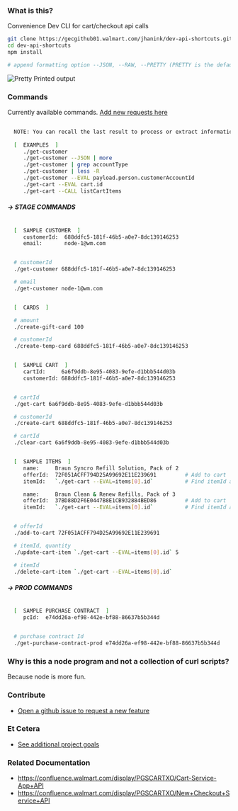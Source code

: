 ### What is this?

Convenience Dev CLI for cart/checkout api calls

```sh
git clone https://gecgithub01.walmart.com/jhanink/dev-api-shortcuts.git
cd dev-api-shortcuts
npm install
```
```sh
# append formatting option --JSON, --RAW, --PRETTY (PRETTY is the default)
```

![Pretty Printed output](https://gecgithub01.walmart.com/jhanink/dev-api-shortcuts/blob/master/assets/api-shortcuts-jh1.png?raw=true)


### Commands

Currently available commands. [Add new requests here](https://gecgithub01.walmart.com/jhanink/dev-api-shortcuts/issues)

```sh
  
  NOTE: You can recall the last result to process or extract information
 
  [  EXAMPLES  ]
     ./get-customer
     ./get-customer --JSON | more
     ./get-customer | grep accountType
     ./get-customer | less -R
     ./get-customer --EVAL payload.person.customerAccountId
     ./get-cart --EVAL cart.id
     ./get-cart --CALL listCartItems
  ```

##### → STAGE COMMANDS

```sh

  [  SAMPLE CUSTOMER  ]
     customerId:  688ddfc5-181f-46b5-a0e7-8dc139146253
     email:       node-1@wm.com


  # customerId
  ./get-customer 688ddfc5-181f-46b5-a0e7-8dc139146253

  # email
  ./get-customer node-1@wm.com
```

```sh

  [  CARDS  ]

  # amount
  ./create-gift-card 100

  # customerId
  ./create-temp-card 688ddfc5-181f-46b5-a0e7-8dc139146253
```

```sh

  [  SAMPLE CART  ]
     cartId:     6a6f9ddb-8e95-4083-9efe-d1bbb544d03b
     customerId: 688ddfc5-181f-46b5-a0e7-8dc139146253


  # cartId
  ./get-cart 6a6f9ddb-8e95-4083-9efe-d1bbb544d03b

  # customerId
  ./create-cart 688ddfc5-181f-46b5-a0e7-8dc139146253

  # cartId
  ./clear-cart 6a6f9ddb-8e95-4083-9efe-d1bbb544d03b
```

```sh

  [  SAMPLE ITEMS  ]
     name:     Braun Syncro Refill Solution, Pack of 2
     offerId:  72F051ACFF794D25A99692E11E239691         # Add to cart
     itemId:   `./get-cart --EVAL=items[0].id`          # Find itemId after adding to cart

     name:     Braun Clean & Renew Refills, Pack of 3
     offerId:  37BD88D2F6E0447B8E1CB932884BED86         # Add to cart
     itemId:   `./get-cart --EVAL=items[0].id`          # Find itemId after adding to cart


  # offerId
  ./add-to-cart 72F051ACFF794D25A99692E11E239691

  # itemId, quantity
  ./update-cart-item `./get-cart --EVAL=items[0].id` 5

  # itemId
  ./delete-cart-item `./get-cart --EVAL=items[0].id`

```

##### → PROD COMMANDS

```sh

  [  SAMPLE PURCHASE CONTRACT  ]
     pcId:  e74dd26a-ef98-442e-bf88-86637b5b344d


  # purchase contract Id 
  ./get-purchase-contract-prod e74dd26a-ef98-442e-bf88-86637b5b344d
```



### Why is this a node program and not a collection of curl scripts?

Because node is more fun.



### Contribute

* [Open a github issue to request a new feature](https://gecgithub01.walmart.com/jhanink/dev-api-shortcuts/issues)



### Et Cetera

* [See additional project goals](project-goals.md)


### Related Documentation

* https://confluence.walmart.com/display/PGSCARTXO/Cart-Service-App+API
* https://confluence.walmart.com/display/PGSCARTXO/New+Checkout+Service+API

